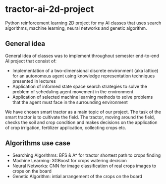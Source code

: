 # tractor-ai-2d-project
Python reinforcement learning 2D project for my AI classes that uses search algorithms, machine learning, neural networks and genetic algorithm.

## General idea
General idea of classes was to implement throughout semester end-to-end AI project that consist of:
- Implementation of a two-dimensional discrete environment (aka lattice) for an autonomous agent using knowledge representation techniques presented in lectures
- Application of informed state space search strategies to solve the problem of scheduling agent movement in the environment
- Application of selected machine learning methods to solve problems that the agent must face in the surrounding environment

We have chosen smart tractor as a main topic of our project. The task of the smart tractor is to cultivate the field. The tractor, moving around the field, checks the soil and crop condition and makes decisions on the application of crop irrigation, fertilizer application, collecting crops etc.

## Algorithms use case 
- Searching Algorithms: BFS & A* for tractor shortest path to crops finding
- Machine Learning: XGBoost for crops watering decision
- Neural Networks: CNN for image classification of real crops images to crops on the board
- Genetic Algorithm: intial arrangement of the crops on the board
